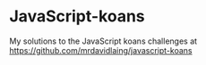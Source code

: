 # JavaScript-koans
My solutions to the JavaScript koans challenges at https://github.com/mrdavidlaing/javascript-koans
